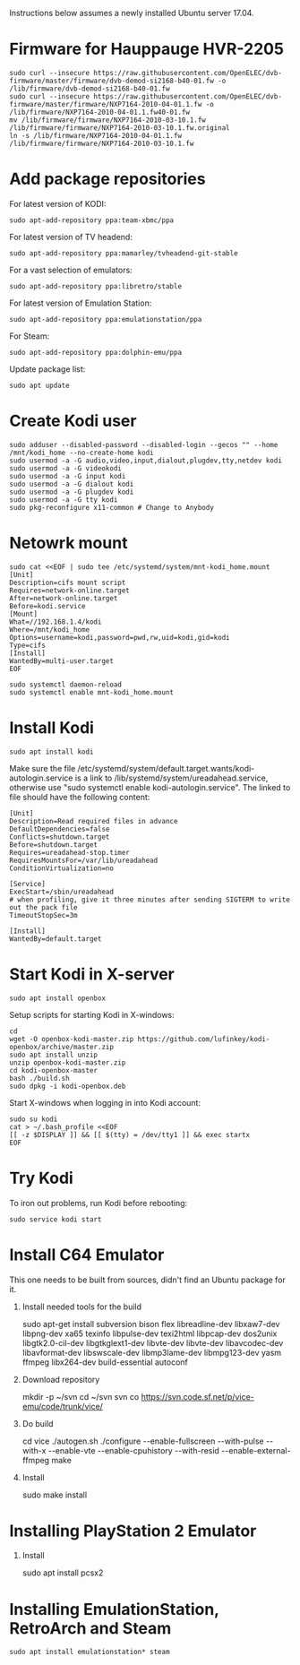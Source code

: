 Instructions below assumes a newly installed Ubuntu server 17.04.

Firmware for Hauppauge HVR-2205
===============================

    sudo curl --insecure https://raw.githubusercontent.com/OpenELEC/dvb-firmware/master/firmware/dvb-demod-si2168-b40-01.fw -o /lib/firmware/dvb-demod-si2168-b40-01.fw
    sudo curl --insecure https://raw.githubusercontent.com/OpenELEC/dvb-firmware/master/firmware/NXP7164-2010-04-01.1.fw -o /lib/firmware/NXP7164-2010-04-01.1.fw40-01.fw
    mv /lib/firmware/firmware/NXP7164-2010-03-10.1.fw /lib/firmware/firmware/NXP7164-2010-03-10.1.fw.original
    ln -s /lib/firmware/NXP7164-2010-04-01.1.fw /lib/firmware/firmware/NXP7164-2010-03-10.1.fw

Add package repositories
========================

For latest version of KODI:

    sudo apt-add-repository ppa:team-xbmc/ppa

For latest version of TV headend:

    sudo apt-add-repository ppa:mamarley/tvheadend-git-stable

For a vast selection of emulators:

    sudo apt-add-repository ppa:libretro/stable

For latest version of Emulation Station:

    sudo apt-add-repository ppa:emulationstation/ppa

For Steam:

    sudo apt-add-repository ppa:dolphin-emu/ppa

Update package list:

    sudo apt update

Create Kodi user
================

    sudo adduser --disabled-password --disabled-login --gecos "" --home /mnt/kodi_home --no-create-home kodi
    sudo usermod -a -G audio,video,input,dialout,plugdev,tty,netdev kodi
    sudo usermod -a -G videokodi
    sudo usermod -a -G input kodi
    sudo usermod -a -G dialout kodi
    sudo usermod -a -G plugdev kodi
    sudo usermod -a -G tty kodi
    sudo pkg-reconfigure x11-common # Change to Anybody

Netowrk mount
=============

    sudo cat <<EOF | sudo tee /etc/systemd/system/mnt-kodi_home.mount
    [Unit]
    Description=cifs mount script
    Requires=network-online.target
    After=network-online.target
    Before=kodi.service
    [Mount]
    What=//192.168.1.4/kodi
    Where=/mnt/kodi_home
    Options=username=kodi,password=pwd,rw,uid=kodi,gid=kodi
    Type=cifs
    [Install]
    WantedBy=multi-user.target
    EOF

    sudo systemctl daemon-reload
    sudo systemctl enable mnt-kodi_home.mount

Install Kodi
============

    sudo apt install kodi

Make sure the file /etc/systemd/system/default.target.wants/kodi-autologin.service is a link to /lib/systemd/system/ureadahead.service, otherwise use "sudo systemctl enable kodi-autologin.service". The linked to file should have the following content:

    [Unit]
    Description=Read required files in advance
    DefaultDependencies=false
    Conflicts=shutdown.target
    Before=shutdown.target
    Requires=ureadahead-stop.timer
    RequiresMountsFor=/var/lib/ureadahead
    ConditionVirtualization=no

    [Service]
    ExecStart=/sbin/ureadahead
    # when profiling, give it three minutes after sending SIGTERM to write out the pack file
    TimeoutStopSec=3m

    [Install]
    WantedBy=default.target

Start Kodi in X-server
======================

    sudo apt install openbox

Setup scripts for starting Kodi in X-windows:

    cd
    wget -O openbox-kodi-master.zip https://github.com/lufinkey/kodi-openbox/archive/master.zip
    sudo apt install unzip
    unzip openbox-kodi-master.zip
    cd kodi-openbox-master
    bash ./build.sh
    sudo dpkg -i kodi-openbox.deb

Start X-windows when logging in into Kodi account:

    sudo su kodi
    cat > ~/.bash_profile <<EOF
    [[ -z $DISPLAY ]] && [[ $(tty) = /dev/tty1 ]] && exec startx
    EOF

Try Kodi
========

To iron out problems, run Kodi before rebooting:

    sudo service kodi start

Install C64 Emulator
====================

This one needs to be built from sources, didn't find an Ubuntu package for it.

1) Install needed tools for the build

    sudo apt-get install subversion bison flex libreadline-dev libxaw7-dev libpng-dev xa65 texinfo libpulse-dev texi2html libpcap-dev dos2unix libgtk2.0-cil-dev libgtkglext1-dev libvte-dev libvte-dev libavcodec-dev libavformat-dev libswscale-dev libmp3lame-dev libmpg123-dev yasm ffmpeg libx264-dev build-essential autoconf

2) Download repository

    mkdir -p ~/svn
    cd ~/svn
    svn co https://svn.code.sf.net/p/vice-emu/code/trunk/vice/

3) Do build

    cd vice
    ./autogen.sh
    ./configure --enable-fullscreen --with-pulse --with-x --enable-vte --enable-cpuhistory --with-resid --enable-external-ffmpeg
    make

4) Install

    sudo make install

Installing PlayStation 2 Emulator
=================================

1) Install

    sudo apt install pcsx2

Installing EmulationStation, RetroArch and Steam
================================================

    sudo apt install emulationstation* steam
   
